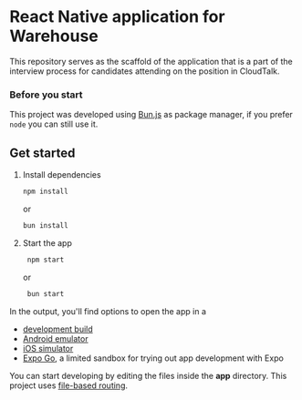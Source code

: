 # React Native application for Warehouse

This repository serves as the scaffold of the application that is a part of the interview process for candidates attending on the position in CloudTalk.

### Before you start
This project was developed using [Bun.js](https://bun.sh/docs/installation) as package manager, if you prefer `node` you can still use it.

## Get started

1. Install dependencies

   ```bash
   npm install
   ```
   or
   ```bash
   bun install
   ```

2. Start the app

   ```bash
    npm start
   ```
   or
   ```bash
    bun start
   ```

In the output, you'll find options to open the app in a

- [development build](https://docs.expo.dev/develop/development-builds/introduction/)
- [Android emulator](https://docs.expo.dev/workflow/android-studio-emulator/)
- [iOS simulator](https://docs.expo.dev/workflow/ios-simulator/)
- [Expo Go](https://expo.dev/go), a limited sandbox for trying out app development with Expo

You can start developing by editing the files inside the **app** directory. This project uses [file-based routing](https://docs.expo.dev/router/introduction).
